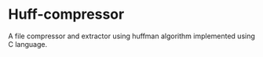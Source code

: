 # Huff-compressor
A file compressor and extractor using huffman algorithm implemented using C language.
